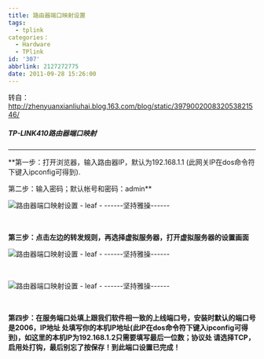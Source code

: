 ```yaml
---
title: 路由器端口映射设置
tags:
  - tplink
categories：
  - Hardware
  - TPlink
id: '307'
abbrlink: 2127272775
date: 2011-09-28 15:26:00
---
```


转自：http://zhenyuanxianliuhai.blog.163.com/blog/static/397900200832053821546/  
  

##### TP-LINK410路由器端口映射

* * *

**第一步：打开浏览器，输入路由器IP，默认为192.168.1.1 (此网关IP在dos命令符下键入ipconfig可得到).  
  
第二步：输入密码；默认帐号和密码：admin**

![路由器端口映射设置 - leaf - ------坚持雅操------](http://img1.ph.126.net/USTVGLXCcM2QHQbTT1sKoQ==/2880896386650534901.jpg "路由器端口映射设置 - leaf - ------坚持雅操------")

 

**第三步：点击左边的转发规则，再选择虚拟服务器，打开虚拟服务器的设置画面**

![路由器端口映射设置 - leaf - ------坚持雅操------](http://img4.ph.126.net/NpuhUjT1-QtMG4bxNaybaw==/1293377518002438074.jpg "路由器端口映射设置 - leaf - ------坚持雅操------")

 

![路由器端口映射设置 - leaf - ------坚持雅操------](http://img5.ph.126.net/yqI7nBLxNRq9SiUz92_zfw==/1136877430951313375.jpg "路由器端口映射设置 - leaf - ------坚持雅操------")

 

**第四步：在服务端口处填上跟我们软件相一致的上线端口号，安装时默认的端口号是2006，IP地址 处填写你的本机IP地址(此IP在dos命令符下键入ipconfig可得到)，如这里的本机IP为192.168.1.2只需要填写最后一位数；协议处 请选择TCP，启用处打钩，最后别忘了按保存！到此端口设置已完成！**